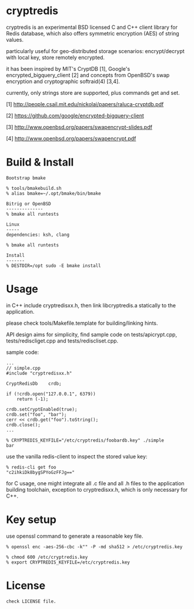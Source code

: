 cryptredis
==========
cryptredis is an experimental BSD licensed C and C++ client library for Redis
database, which also offers symmetric encryption (AES) of string values.

particularly useful for geo-distributed storage scenarios:
encrypt/decrypt with local key, store remotely encrypted.

it has been inspired by MIT's CryptDB [1], Google's encrypted_bigquery_client
[2] and concepts from OpenBSD's swap encryption and
cryptographic softraid(4) [3,4].

currently, only strings store are supported, plus commands get and set.

[1] http://people.csail.mit.edu/nickolai/papers/raluca-cryptdb.pdf

[2] https://github.com/google/encrypted-bigquery-client

[3] http://www.openbsd.org/papers/swapencrypt-slides.pdf

[4] http://www.openbsd.org/papers/swapencrypt.pdf


Build & Install
===============

	Bootstrap bmake

	% tools/bmakebuild.sh
	% alias bmake=~/.opt/bmake/bin/bmake

	Bitrig or OpenBSD
	--------------
	% bmake all runtests

	Linux
	-----
	dependencies: ksh, clang

	% bmake all runtests

	Install
	-------
	% DESTDIR=/opt sudo -E bmake install


Usage
=====
in C++ include cryptredisxx.h, then link libcryptredis.a statically to the
application.

please check tools/Makefile.template for building/linking hints.

API design aims for simplicity, find sample code on tests/apicrypt.cpp,
tests/rediscliget.cpp and tests/rediscliset.cpp.

sample code:

	...
	// simple.cpp
	#include "cryptredisxx.h"

	CryptRedisDb	crdb;

	if (!crdb.open("127.0.0.1", 6379))
		return (-1);

	crdb.setCryptEnabled(true);
	crdb.set("foo", "bar");
	cerr << crdb.get("foo").toString();
	crdb.close();
	...

	% CRYPTREDIS_KEYFILE="/etc/cryptredis/foobardb.key" ./simple
	bar

use the vanilla redis-client to inspect the stored value key:

	% redis-cli get foo
	"c2ihkiDk8bygSPYoGzFFJg=="

for C usage, one might integrate all .c file and all .h files to the
application building toolchain, exception to cryptredisxx.h, which is only
necessary for C++.

Key setup
=========

use openssl command to generate a reasonable key file.

	% openssl enc -aes-256-cbc -k"" -P -md sha512 > /etc/cryptredis.key

	% chmod 600 /etc/cryptredis.key
	% export CRYPTREDIS_KEYFILE=/etc/cryptredis.key


License
======
    check LICENSE file.
